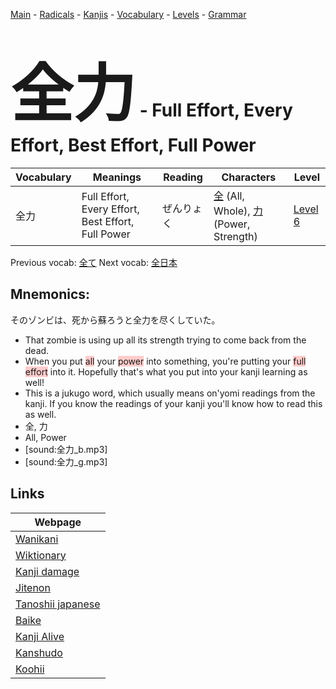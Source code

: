 <style> bigfont {font-size: 100px}</style>
[Main](../README.md) -
[Radicals](../radicals.md) -
[Kanjis](../kanjis.md) -
[Vocabulary](../vocabulary.md) -
[Levels](../levels.md) -
[Grammar](../grammar.md)
# <bigfont> 全力</bigfont> - Full Effort, Every Effort, Best Effort, Full Power 

| Vocabulary | Meanings | Reading | Characters | Level |
| --- | --- | --- | --- | --- |
| 全力 | Full Effort, Every Effort, Best Effort, Full Power | ぜんりょく |  [全](../kanjis/全.md) (All, Whole), [力](../kanjis/力.md) (Power, Strength) | [Level 6](../levels/wk_level6.md) |

Previous vocab: [全て](全て.md) Next vocab: [全日本](全日本.md) 

## Mnemonics:
そのゾンビは、死から蘇ろうと全力を尽くしていた。
* That zombie is using up all its strength trying to come back from the dead.
* When you put <span style="background-color:#ffcccb"> all</span> your <span style="background-color:#ffcccb"> power</span> into something, you're putting your <span style="background-color:#ffcccb"> full effort</span> into it. Hopefully that's what you put into your kanji learning as well!
* This is a jukugo word, which usually means on'yomi readings from the kanji. If you know the readings of your kanji you'll know how to read this as well.
* 全, 力
* All, Power
* [sound:全力_b.mp3]
* [sound:全力_g.mp3]


## Links 

| Webpage |
| --- |
| [Wanikani          ](https://www.wanikani.com/kanji/全力) |
| [Wiktionary        ](https://en.wiktionary.org/wiki/全力) |
| [Kanji damage      ](http://www.kanjidamage.com/kanji/search?utf8=✓&q=全力) |
| [Jitenon           ](https://jitenon.com/kanji/全力) |
| [Tanoshii japanese ](https://www.tanoshiijapanese.com/dictionary/kanji.cfm?k=全力) |
| [Baike             ](https://baike.baidu.com/item/全力) |
| [Kanji Alive       ](https://app.kanjialive.com/全力) |
| [Kanshudo          ](https://www.kanshudo.com/searchmn?q=全力) |
| [Koohii            ](https://kanji.koohii.com/study/kanji/全力) |
